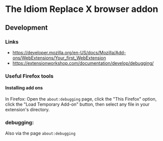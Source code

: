 # The Idiom Replace X browser addon

## Development

### Links

* https://developer.mozilla.org/en-US/docs/Mozilla/Add-ons/WebExtensions/Your_first_WebExtension
* https://extensionworkshop.com/documentation/develop/debugging/

### Useful Firefox tools

#### Installing add ons

In Firefox: Open the `about:debugging` page, 
click the "This Firefox" option, 
click the "Load Temporary Add-on" button, 
then select any file in your extension's directory.


### debugging: 

Also via the page `about:debugging`